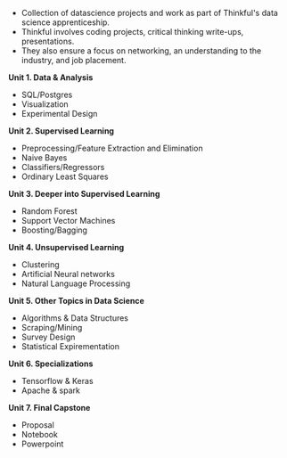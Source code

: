 - Collection of datascience projects and work as part of Thinkful's data science apprenticeship. 
- Thinkful involves coding projects, critical thinking write-ups, presentations. 
- They also ensure a focus on networking, an understanding to the industry, and job placement.  

**Unit 1. Data & Analysis**
- SQL/Postgres
- Visualization
- Experimental Design

**Unit 2. Supervised Learning**
- Preprocessing/Feature Extraction and Elimination
- Naive Bayes
- Classifiers/Regressors
- Ordinary Least Squares

**Unit 3. Deeper into Supervised Learning**
- Random Forest
- Support Vector Machines
- Boosting/Bagging

**Unit 4. Unsupervised Learning**
- Clustering
- Artificial Neural networks 
- Natural Language Processing

**Unit 5. Other Topics in Data Science**
- Algorithms & Data Structures
- Scraping/Mining
- Survey Design
- Statistical Expirementation

**Unit 6. Specializations**
- Tensorflow & Keras
- Apache & spark

**Unit 7. Final Capstone**
- Proposal
- Notebook
- Powerpoint
